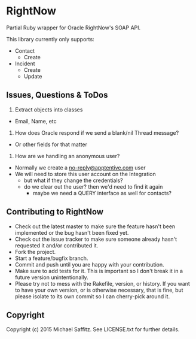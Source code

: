 # RightNow

Partial Ruby wrapper for Oracle RightNow's SOAP API.

This library currently only supports:

- Contact
  - Create
- Incident
  - Create
  - Update

## Issues, Questions & ToDos

1. Extract objects into classes
  - Email, Name, etc
1. How does Oracle respond if we send a blank/nil Thread message?
  - Or other fields for that matter
1. How are we handling an anonymous user?
  - Normally we create a no-reply@apptentive.com user
  - We will need to store this user account on the Integration
    - but what if they change the credentials?
    - do we clear out the user? then we'd need to find it again
      - maybe we need a QUERY interface as well for contacts?

## Contributing to RightNow

* Check out the latest master to make sure the feature hasn't been implemented or the bug hasn't been fixed yet.
* Check out the issue tracker to make sure someone already hasn't requested it and/or contributed it.
* Fork the project.
* Start a feature/bugfix branch.
* Commit and push until you are happy with your contribution.
* Make sure to add tests for it. This is important so I don't break it in a future version unintentionally.
* Please try not to mess with the Rakefile, version, or history. If you want to have your own version, or is otherwise necessary, that is fine, but please isolate to its own commit so I can cherry-pick around it.

## Copyright

Copyright (c) 2015 Michael Saffitz. See LICENSE.txt for
further details.

